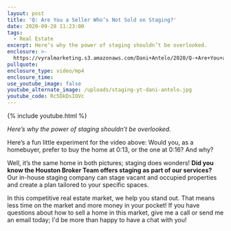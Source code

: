```yaml
---
layout: post
title: 'Q: Are You a Seller Who’s Not Sold on Staging?'
date: 2020-09-28 11:23:00
tags:
  - Real Estate
excerpt: Here’s why the power of staging shouldn’t be overlooked.
enclosure: >-
  https://vyralmarketing.s3.amazonaws.com/Dani+Antelo/2020/Q-+Are+You+a+Seller+Whos+Not+Sold+on+Staging_+(1).mp4
pullquote:
enclosure_type: video/mp4
enclosure_time:
use_youtube_image: false
youtube_alternate_image: /uploads/staging-yt-dani-antelo.jpg
youtube_code: Rc5DkDsIOVc
---
```


{% include youtube.html %}

*Here’s why the power of staging shouldn’t be overlooked.*

Here’s a fun little experiment for the video above: Would you, as a homebuyer, prefer to buy the home at 0:13, or the one at 0:16? And why?&nbsp;

Well, it’s the same home in both pictures; staging does wonders\! **Did you know the Houston Broker Team offers staging as part of our services?** Our in-house staging company can stage vacant and occupied properties and create a plan tailored to your specific spaces.&nbsp;

In this competitive real estate market, we help you stand out. That means less time on the market and more money in your pocket\! If you have questions about how to sell a home in this market, give me a call or send me an email today; I'd be more than happy to have a chat with you\!